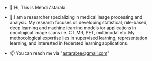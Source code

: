 - 👋 Hi, This is Mehdi Astaraki.
- 👀 I am a researcher specializing in medical image processing and analysis. My research focuses on developing statistical, rule-based, deep learning and machine learning models for applications in oncological image scans i.e. CT, MR, PET, multimodal etc. My methodological expertise lies in supervised learning, representation learning,  and interested in federated learning applications.

- 📫 You can reach me via "astarakee@gmail.com"

<!---
Astarakee/Astarakee is a ✨ special ✨ repository because its `README.md` (this file) appears on your GitHub profile.
You can click the Preview link to take a look at your changes.
--->
